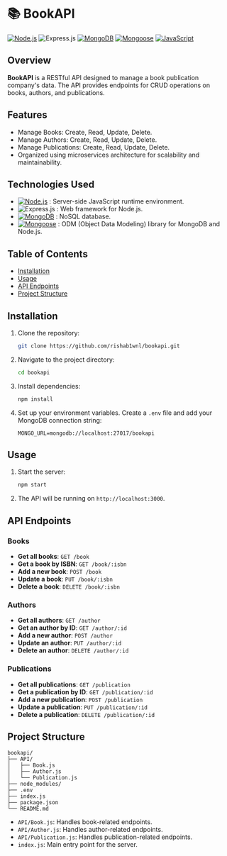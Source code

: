 # 📚 BookAPI

[![Node.js](https://img.shields.io/badge/Node.js-339933?style=for-the-badge&logo=nodedotjs&logoColor=white)](https://nodejs.org/)
![Express.js](https://img.shields.io/badge/express.js-%23404d59.svg?style=for-the-badge&logo=express&logoColor=%2361DAFB)
[![MongoDB](https://img.shields.io/badge/MongoDB-4EA94B?style=for-the-badge&logo=mongodb&logoColor=white)](https://www.mongodb.com/)
[![Mongoose](https://img.shields.io/badge/Mongoose-880000?style=for-the-badge&logo=redhat)](https://mongoosejs.com/)
[![JavaScript](https://img.shields.io/badge/JavaScript-F7DF1E?style=for-the-badge&logo=javascript&logoColor=black)](https://www.javascript.com/)

## Overview

**BookAPI** is a RESTful API designed to manage a book publication company's data. The API provides endpoints for CRUD operations on books, authors, and publications.

## Features

- Manage Books: Create, Read, Update, Delete.
- Manage Authors: Create, Read, Update, Delete.
- Manage Publications: Create, Read, Update, Delete.
- Organized using microservices architecture for scalability and maintainability.

## Technologies Used

- [![Node.js](https://img.shields.io/badge/Node.js-339933?style=for-the-badge&logo=nodedotjs&logoColor=white)](https://nodejs.org/) : Server-side JavaScript runtime environment.
- ![Express.js](https://img.shields.io/badge/express.js-%23404d59.svg?style=for-the-badge&logo=express&logoColor=%2361DAFB) : Web framework for Node.js.
- [![MongoDB](https://img.shields.io/badge/MongoDB-4EA94B?style=for-the-badge&logo=mongodb&logoColor=white)](https://www.mongodb.com/) : NoSQL database.
- [![Mongoose](https://img.shields.io/badge/Mongoose-880000?style=for-the-badge&logo=redhat)](https://mongoosejs.com/) : ODM (Object Data Modeling) library for MongoDB and Node.js.

## Table of Contents

- [Installation](#installation)
- [Usage](#usage)
- [API Endpoints](#api-endpoints)
- [Project Structure](#project-structure)

## Installation

1. Clone the repository:
    ```bash
    git clone https://github.com/rishab1wnl/bookapi.git
    ```
2. Navigate to the project directory:
    ```bash
    cd bookapi
    ```
3. Install dependencies:
    ```bash
    npm install
    ```
4. Set up your environment variables. Create a `.env` file and add your MongoDB connection string:
    ```plaintext
    MONGO_URL=mongodb://localhost:27017/bookapi
    ```

## Usage

1. Start the server:
    ```bash
    npm start
    ```
2. The API will be running on `http://localhost:3000`.

## API Endpoints

### Books

- **Get all books**: `GET /book`
- **Get a book by ISBN**: `GET /book/:isbn`
- **Add a new book**: `POST /book`
- **Update a book**: `PUT /book/:isbn`
- **Delete a book**: `DELETE /book/:isbn`

### Authors

- **Get all authors**: `GET /author`
- **Get an author by ID**: `GET /author/:id`
- **Add a new author**: `POST /author`
- **Update an author**: `PUT /author/:id`
- **Delete an author**: `DELETE /author/:id`

### Publications

- **Get all publications**: `GET /publication`
- **Get a publication by ID**: `GET /publication/:id`
- **Add a new publication**: `POST /publication`
- **Update a publication**: `PUT /publication/:id`
- **Delete a publication**: `DELETE /publication/:id`

## Project Structure

```plaintext
bookapi/
├── API/
│   ├── Book.js
│   ├── Author.js
│   └── Publication.js
├── node_modules/
├── .env
├── index.js
├── package.json
└── README.md
```


- `API/Book.js`: Handles book-related endpoints.
- `API/Author.js`: Handles author-related endpoints.
- `API/Publication.js`: Handles publication-related endpoints.
- `index.js`: Main entry point for the server.


